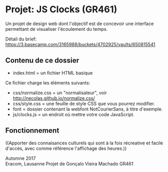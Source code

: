 # Projet: JS Clocks (GR461)

Un projet de design web dont l'objectif est de concevoir une interface permettant de visualiser l'écoulement du temps.

Détail du brief: https://3.basecamp.com/3165988/buckets/4702925/vaults/650815541

## Contenu de ce dossier

- index.html = un fichier HTML basique

Ce fichier charge les éléments suivants:

- css/normalize.css = un "normalisateur", voir http://necolas.github.io/normalize.css/
- css/style.css = une feuille de style CSS que vous pourrez modifier.
- font = dossier contenant la webfont NotCourierSans, à titre d'exemple.
- js/clocks.js = un endroit où mettre votre code JavaScript.

## Fonctionnement

((Apporter des connaisances culturels qui sont à la fois récreative et facile d'accès, avec comme référence l'affichage des heures.))

Automne 2017  
Eracom, Lausanne
Projet de Gonçalo Vieira Machado GR461
